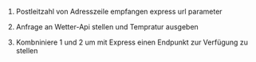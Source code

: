 1. Postleitzahl von Adresszeile empfangen
    express url parameter
2. Anfrage an Wetter-Api stellen und Tempratur ausgeben

3. Kombniniere 1 und 2 um mit Express einen Endpunkt zur Verfügung zu stellen